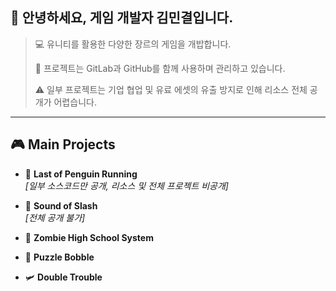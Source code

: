 ## 👋 안녕하세요, 게임 개발자 김민결입니다.
> 💻 유니티를 활용한 다양한 장르의 게임을 개밥합니다.
> 
> 💾 프로젝트는 GitLab과 GitHub를 함께 사용하며 관리하고 있습니다.
> 
> ⚠️ 일부 프로젝트는 기업 협업 및 유료 에셋의 유출 방지로 인해 리소스 전체 공개가 어렵습니다.
---

## 🎮 Main Projects

- 🐧 **Last of Penguin Running**  
  _[일부 소스코드만 공개, 리소스 및 전체 프로젝트 비공개]_

- 🐀 **Sound of Slash**  
  _[전체 공개 불가]_

- 🧟 **Zombie High School System**  

- 🫧 **Puzzle Bobble**  

- 🛩️ **Double Trouble**  
